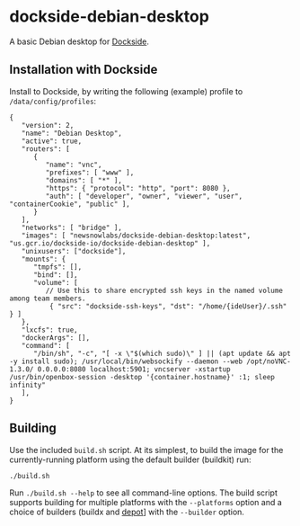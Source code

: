 # dockside-debian-desktop

A basic Debian desktop for [Dockside](https://dockside.io/).

## Installation with Dockside

Install to Dockside, by writing the following (example) profile to `/data/config/profiles`:

```
{
   "version": 2,
   "name": "Debian Desktop",
   "active": true,
   "routers": [
      {
         "name": "vnc",
         "prefixes": [ "www" ],
         "domains": [ "*" ],
         "https": { "protocol": "http", "port": 8080 },
         "auth": [ "developer", "owner", "viewer", "user", "containerCookie", "public" ],
      }
   ],
   "networks": [ "bridge" ],
   "images": [ "newsnowlabs/dockside-debian-desktop:latest", "us.gcr.io/dockside-io/dockside-debian-desktop" ],
   "unixusers": ["dockside"],
   "mounts": {
      "tmpfs": [],
      "bind": [],
      "volume": [
         // Use this to share encrypted ssh keys in the named volume among team members.
          { "src": "dockside-ssh-keys", "dst": "/home/{ideUser}/.ssh" } ]
   },
   "lxcfs": true,
   "dockerArgs": [],
   "command": [
      "/bin/sh", "-c", "[ -x \"$(which sudo)\" ] || (apt update && apt -y install sudo); /usr/local/bin/websockify --daemon --web /opt/noVNC-1.3.0/ 0.0.0.0:8080 localhost:5901; vncserver -xstartup /usr/bin/openbox-session -desktop '{container.hostname}' :1; sleep infinity"
   ],
}
```

## Building

Use the included `build.sh` script. At its simplest, to build the
image for the currently-running platform using the default builder
(buildkit) run:

```
./build.sh
```

Run `./build.sh --help` to see all command-line options. The build
script supports building for multiple platforms with the `--platforms`
option and a choice of builders (buildx and [depot](https://depot.dev)]
with the `--builder` option.
